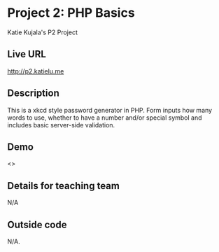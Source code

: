 # Project 2: PHP Basics
Katie Kujala's P2 Project

## Live URL
<http://p2.katielu.me>

## Description
This is a xkcd style password generator in PHP. Form inputs how many words to use, whether to have a number and/or special symbol and includes basic server-side validation.

## Demo
<>

## Details for teaching team
N/A

## Outside code
N/A.